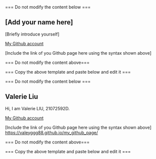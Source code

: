 === Do not modify the content below ===

## [Add your name here]
[Briefly introduce yourself]

[My Github account](http://www.github.com/put-your-github-username-here/)

[Include the link of you Github page here using the syntax shown above]

=== Do not modify the content above===

=== Copy the above template and paste below and edit it ===

=== Do not modify the content below ===

## Valerie Liu
Hi, I am Valerie LIU, 21072592D. 

[My Github account](https://github.com/valeyggg88)

[Include the link of you Github page here using the syntax shown above]
https://valeyggg88.github.io/my_github_page/ 

=== Do not modify the content above===

=== Copy the above template and paste below and edit it ===

